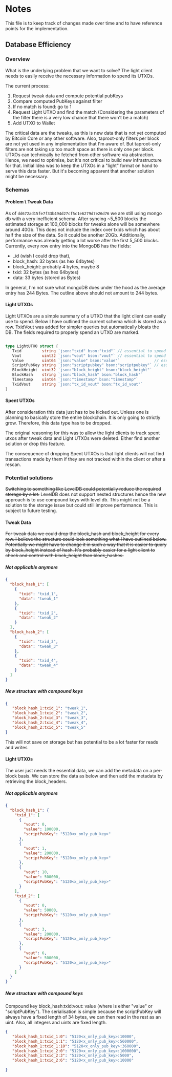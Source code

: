 # Notes

This file is to keep track of changes made over time and to have reference points for the implementation.

## Database Efficiency

### Overview

What is the underlying problem that we want to solve?
The light client needs to easily receive the necessary information to spend its UTXOs.

The current process:

1. Request tweak data and compute potential pubKeys
2. Compare computed PubKeys against filter
3. If no match is found: go to 1
4. Request Light UTXO and find the match (Considering the parameters of the filter there is a very low chance that there
   won't be a match)
5. Add UTXO to Wallet

The critical data are the tweaks, as this is new data that is not yet computed by Bitcoin Core or any other software.
Also, taproot-only filters per block are not yet used in any implementation that I'm aware of.
But taproot-only filters are not taking up too much space as there is only one per block.   
UTXOs can technically be fetched from other software via abstraction.
Hence, we need to optimise, but it's not critical to build new infrastructure for that.
Initial Idea was to keep the UTXOs in a "light" format on hand to serve this data faster.
But it's becoming apparent that another solution might be necessary.

### Schemas

#### Problem \ Tweak Data

As of `dd672ad15fe7f33b494d27cf5c1e6279d7e26d76` we are still using mongo db with a very inefficient schema.
After syncing ~5_500 blocks the estimated storage at 100_000 blocks for tweaks alone will be somewhere around 40Gb.
This does not include the index over txids which has about half the size of the data. So it could be another 20Gb.
Additionally, performance was already getting a lot worse after the first 5_500 blocks.
Currently, every row entry into the MongoDB has the fields:

- _id (wish I could drop that),
- block_hash: 32 bytes (as hex 64bytes)
- block_height: probably 4 bytes, maybe 8
- txid: 32 bytes (as hex 64bytes)
- data: 33 bytes (stored as Bytes)

In general, I'm not sure what mongoDB does under the hood as the average entry has 244 Bytes.
The outline above should not amount to 244 bytes.

#### Light UTXOs

Light UTXOs are a simple summary of a UTXO that the light client can easily use to spend.
Below I have outlined the current schema which is stored as a row.
TxidVout was added for simpler queries but automatically bloats the DB.
The fields required to properly spend an UTXO are marked.

```go

type LightUTXO struct {
   Txid         string `json:"txid" bson:"txid"` // essential to spend
   Vout         uint32 `json:"vout" bson:"vout"` // essential to spend
   Value        uint64 `json:"value" bson:"value"`               // essential to spend
   ScriptPubKey string `json:"scriptpubkey" bson:"scriptpubkey"` // essential to spend
   BlockHeight  uint32 `json:"block_height" bson:"block_height"`
   BlockHash    string `json:"block_hash" bson:"block_hash"`
   Timestamp    uint64 `json:"timestamp" bson:"timestamp"`
   TxidVout     string `json:"tx_id_vout" bson:"tx_id_vout"`
}

```

#### Spent UTXOs

After consideration this data just has to be kicked out.
Unless one is planning to basically store the entire blockchain.
It is only going to strictly grow. Therefore, this data type has to be dropped.

The original reasoning for this was to allow the light clients to track spent utxos
after tweak data and Light UTXOs were deleted. Either find another solution or drop this feature.

The consequence of dropping Spent UTXOs is that light clients will not find transactions made by them
if they are not tracked within the client or after a rescan.

### Potential solutions

~~Switching to something like LevelDB could potentially reduce the required storage by a lot.~~
LevelDB does not support nested structures hence the new approach is to use compound keys with level db. 
This might not be a solution to the storage issue but could still improve performance. This is subject to future testing.

#### Tweak Data

~~For tweak data we could drop the block_hash and block_height for every row.
I believe the structure could look something what I have outlined below.
Potentially we might have to change it in such a way that it is easier to query by block_height instead of hash.
It's probably easier for a light client to check and control with block_height than block_hashes.~~

##### Not applicable anymore
```json
{
  "block_hash_1": [
    {
      "txid": "txid_1",
      "data": "tweak_1"
    },
    {
      "txid": "txid_2",
      "data": "tweak_2"
    }
  ],
  "block_hash_2": [
    {
      "txid": "txid_3",
      "data": "tweak_3"
    },
    {
      "txid": "txid_4",
      "data": "tweak_4"
    }
  ]
}
```

##### New structure with compound keys

```json
{
   "block_hash_1:txid_1": "tweak_1",
   "block_hash_1:txid_2": "tweak_2",
   "block_hash_2:txid_3": "tweak_3",
   "block_hash_2:txid_4": "tweak_4",
   "block_hash_2:txid_5": "tweak_5"
}
```
This will not save on storage but has potential to be a lot faster for reads and writes
#### Light UTXOs

The user just needs the essential data, we can add the metadata on a per-block basis.
We can store the data as below and then add the metadata by retrieving the block_headers.

##### Not applicable anymore

```json
{
  "block_hash_1": {
    "txid_1": [
      {
        "vout": 0,
        "value": 100000,
        "scriptPubKey": "5120<x_only_pub_key>"
      },
      {
        "vout": 1,
        "value": 200000,
        "scriptPubKey": "5120<x_only_pub_key>"
      },
      {
        "vout": 10,
        "value": 500000,
        "scriptPubKey": "5120<x_only_pub_key>"
      }
    ],
    "txid_2": [
      {
        "vout": 0,
        "value": 50000,
        "scriptPubKey": "5120<x_only_pub_key>"
      },
      {
        "vout": 3,
        "value": 200000,
        "scriptPubKey": "5120<x_only_pub_key>"
      },
      {
        "vout": 6,
        "value": 500000,
        "scriptPubKey": "5120<x_only_pub_key>"
      }
    ]
  }
}
```
##### New structure with compound keys

Compound key block_hash:txid:vout: value (where <key> is either "value" or "scriptPubKey"). 
The serialisation is simple because the scriptPubKey will always have a fixed length of 34 bytes, 
we can then read in the rest as an uint. Also, all integers and uints are fixed length.
```json
{
   "block_hash_1:txid_1:0": "5120<x_only_pub_key>:10000",
   "block_hash_1:txid_1:1": "5120<x_only_pub_key>:560000",
   "block_hash_1:txid_1:10": "5120<x_only_pub_key>:360000",
   "block_hash_1:txid_2:0": "5120<x_only_pub_key>:1000000",
   "block_hash_1:txid_2:3": "5120<x_only_pub_key>:5000",
   "block_hash_1:txid_2:6": "5120<x_only_pub_key>:10000"
   
}
```